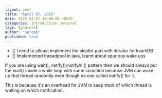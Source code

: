```yaml
---
layout: post
title: "April 07, 2025"
date: 2025-04-07 10:00:00 +0530
categories: introduction personal
tags: [journal]
author: "Seroze"
published: true
---
```


- [] I need to atleast implement the skiplist part with iterator for kvarkDB
- [] Implemented threadpool in java, learnt about spurious wake ups

If you are using wait(), notify()/notifyAll() pattern then we should always put
the wait() inside a while loop with some condition because JVM can wake up that
thread randomly even though no one called notify() for it.

This is because it's an overhead for JVM to keep track of which thread is waiting on
which notification.
